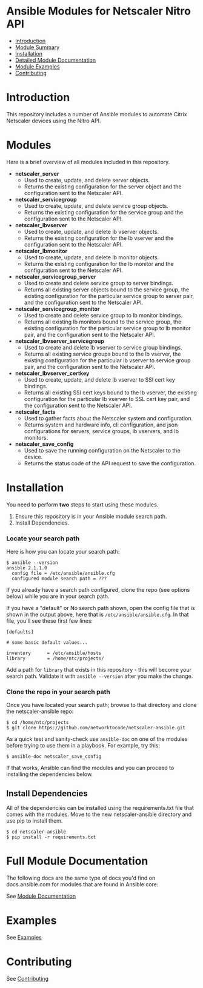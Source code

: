 
# Ansible Modules for Netscaler Nitro API

* [Introduction](#introduction)
* [Module Summary](#modules)
* [Installation](#installation)
* [Detailed Module Documentation](#full-module-documentation)
* [Module Examples](#examples)
* [Contributing](#contributing)

# Introduction

This repository includes a number of Ansible modules to automate Citrix Netscaler devices using the Nitro API.

# Modules

Here is a brief overview of all modules included in this repository.

* **netscaler_server**
  + Used to create, update, and delete server objects. 
  + Returns the existing configuration for the server object and the configuration sent to the Netscaler API.
* **netscaler_servicegroup**
  + Used to create, update, and delete service group objects.
  + Returns the existing configuration for the service group and the configuration sent to the Netscaler API.
* **netscaler_lbvserver**
  + Used to create, update, and delete lb vserver objects.
  + Returns the existing configuration for the lb vserver and the configuration sent to the Netscaler API.
* **netscaler_lbmonitor**
  + Used to create, update, and delete lb monitor objects.
  + Returns the existing configuration for the lb monitor and the configuration sent to the Netscaler API.
* **netscaler_servicegroup_server**
  + Used to create and delete service group to server bindings. 
  + Returns all existing server objects bound to the service group, the existing configuration for the particular service group to server pair, and the configuration sent to the Netscaler API. 
* **netscaler_servicegroup_monitor**
  + Used to create and delete service group to lb monitor bindings. 
  + Returns all existing lb monitors bound to the service group, the existing configuration for the particular service group to lb monitor pair, and the configuration sent to the Netscaler API. 
* **netscaler_lbvserver_servicegroup**
  + Used to create and delete lb vserver to service group bindings. 
  + Returns all existing service groups bound to the lb vserver, the existing configuration for the particular lb vserver to service group pair, and the configuration sent to the Netscaler API. 
* **netscaler_lbvserver_certkey**
  + Used to create, update, and delete lb vserver to SSl cert key bindings. 
  + Returns all existing SSl cert keys bound to the lb vserver, the existing configuration for the particular lb vserver to SSL cert key pair, and the configuration sent to the Netscaler API. 
* **netscaler_facts**
  + Used to gather facts about the Netscaler system and configuration.
  + Returns system and hardware info, cli configuration, and json configurations for servers, service groups, lb vservers, and lb monitors.
* **netscaler_save_config**
  + Used to save the running configuration on the Netscaler to the device.
  + Returns the status code of the API request to save the configuration.

# Installation

You need to perform **two** steps to start using these modules.

1. Ensure this repository is in your Ansible module search path.
2. Install Dependencies.

### Locate your search path
Here is how you can locate your search path:
```
$ ansible --version
ansible 2.1.1.0
  config file = /etc/ansible/ansible.cfg
  configured module search path = ???
```

If you already have a search path configured, clone the repo (see options below) while you are in your search path.

If you have a "default" or No search path shown, open the config file that is shown in the output above, here that is `/etc/ansible/ansible.cfg`.  In that file, you'll see these first few lines:
```
[defaults]

# some basic default values...

inventory      = /etc/ansible/hosts
library        = /home/ntc/projects/
```

Add a path for `library` that exists in this repository - this will become your search path. Validate it with `ansible --version` after you make the change.

### Clone the repo in your search path
Once you have located your search path; browse to that directory and clone the netscaler-ansible repo:
```
$ cd /home/ntc/projects
$ git clone https://github.com/networktocode/netscaler-ansible.git
```

As a quick test and sanity-check use `ansible-doc` on one of the modules before trying to use them in a playbook.  For example, try this:
```
$ ansible-doc netscaler_save_config
```

If that works, Ansible can find the modules and you can proceed to installing the dependencies below.

## Install Dependencies
All of the dependencies can be installed using the requirements.txt file that comes with the modules.  Move to the new netscaler-ansible directory and use pip to install them.
```
$ cd netscaler-ansible
$ pip install -r requirements.txt
```


# Full Module Documentation

The following docs are the same type of docs you'd find on docs.ansible.com for modules that are found in Ansible core:

See [Module Documentation](Module_Docs/netscaler_module_docs.md)

# Examples
See [Examples](examples.md)

# Contributing
See [Contributing](contributing.md)